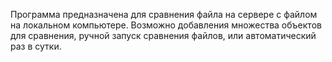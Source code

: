 Программа предназначена для сравнения файла на сервере с файлом на локальном компьютере. Возможно добавления множества объектов для сравнения, ручной запуск сравнения файлов, или автоматический раз в сутки.
